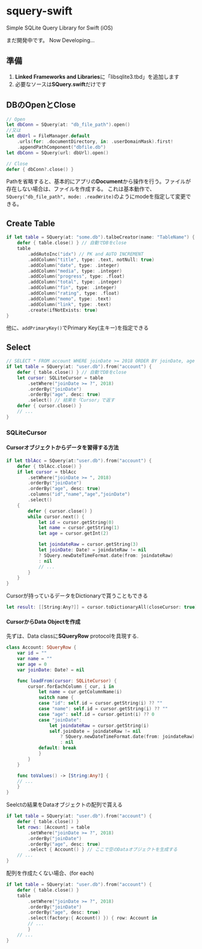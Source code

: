 # squery-swift
Simple SQLite Query Library for Swift (iOS)

まだ開発中です。 Now Developing...

## 準備
1. **Linked Frameworks and Libraries**に「libsqlite3.tbd」を追加します
1. 必要なソースは**SQuery.swift**だけです

## DBのOpenとClose
```swift
// Open
let dbConn = SQuery(at: "db_file_path").open()
//又は
let dbUrl = FileManager.default
	.urls(for: .documentDirectory, in: .userDomainMask).first!
	.appendPathComponent("dbfile.db")
let dbConn = SQuery(url: dbUrl).open()

// Close
defer { dbConn?.close() }
```

Pathを省略すると、基本的にアプリの**Document**から操作を行う。ファイルが存在しない場合は、ファイルを作成する。 これは基本動作で、`SQuery("db_file_path", mode: .readWrite)`のようにmodeを指定して変更できる。

## Create Table
```swift
if let table = SQuery(at: "some.db").talbeCreator(name: "TableName") {
	defer { table.close() } // 自動でDBをclose
	table
		.addAutoInc("idx") // PK and AUTO INCREMENT
		.addColumn("title", type: .text, notNull: true)
		.addColumn("date", type: .integer)
		.addColumn("media", type: .integer)
		.addColumn("progress", type: .float)
		.addColumn("total", type: .integer)
		.addColumn("fin", type: .integer)
		.addColumn("rating", type: .float)
		.addColumn("memo", type: .text)
		.addColumn("link", type: .text)
		.create(ifNotExists: true)
}
```
他に、`addPrimaryKey()`でPrimary Key(主キー)を指定できる

## Select
```swift
// SELECT * FROM account WHERE joinDate >= 2018 ORDER BY joinDate, age DESC;
if let table = SQuery(at: "user.db").from("account") {
	defer { table.close() } // 自動でDBをclose	
	let cursor: SQLiteCursor = table
		.setWhere("joinDate >= ?", 2018)
		.orderBy("joinDate")
		.orderBy("age", desc: true)
		.select() // 結果を「Cursor」で返す
	defer { cursor.close() }
	// ...
}
```

### SQLiteCursor
#### Cursorオブジェクトからデータを習得する方法
```swift
if let tblAcc = SQuery(at:"user.db").from("account") {
	defer { tblAcc.close() }
	if let cursor = tblAcc
		.setWhere("joinDate >= ", 2018)
		.orderBy("joinDate")
		.orderBy("age", desc: true)
		.columns("id","name","age","joinDate")
		.select()
	{
		defer { cursor.close() }
		while cursor.next() {
			let id = cursor.getString(0)
			let name = cursor.getString(1)
			let age = cursor.getInt(2)

			let joindateRaw = cursor.getString(3)
			let joinDate: Date? = joindateRaw != nil
			? SQuery.newDateTimeFormat.date(from: joindateRaw)
			: nil
			// ...		
		}		
	}
}
```

Cursorが持っているデータをDictionaryで貰うこともできる
```swift
let result: [[String:Any?]] = cursor.toDictionaryAll(closeCursor: true)
```


#### CursorからData Objectを作成
先ずは、Data classに**SQueryRow** protocolを具現する.
```swift
class Account: SQueryRow {
	var id = ""
	var name = ""
	var age = 0
	var joinDate: Date? = nil

	func loadFrom(cursor: SQLiteCursor) {
		cursor.forEachColumn { cur, i in
			let name = cur.getColumnName(i)
			switch name {
			case "id": self.id = cursor.getString(i) ?? ""
			case "name": self.id = cursor.getString(i) ?? ""
			case "age": self.id = cursor.getint(i) ?? 0
			case "joinDate": 
				let joindateRaw = cursor.getString(i)
				self.joinDate = joindateRaw != nil
					? SQuery.newDateTimeFormat.date(from: joindateRaw)
					: nil
			default: break
			}
		}
	}

	func toValues() -> [String:Any?] {
	// ...
	}
}
```

Seelctの結果をDataオブジェクトの配列で貰える
```swift
if let table = SQuery(at: "user.db").from("account") {
	defer { table.close() }
	let rows: [Account] = table
		.setWhere("joinDate >= ?", 2018)
		.orderBy("joinDate")
		.orderBy("age", desc: true)
		.select { Account() } // ここで空のDataオブジェクトを生成する
	// ...
}
```

配列を作成たくない場合、(for each)
```swift
if let table = SQuery(at: "user.db").from("account") {
	defer { table.close() }
	table
		.setWhere("joinDate >= ?", 2018)
		.orderBy("joinDate")
		.orderBy("age", desc: true)
		.select(factory:{ Account() }) { row: Account in
		// ...
		}
	// ...
}
```
